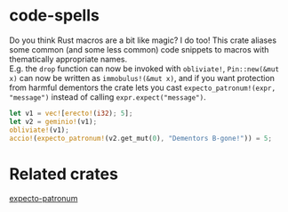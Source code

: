 # code-spells
Do you think Rust macros are a bit like magic? I do too!
This crate aliases some common (and some less common) code snippets to macros with thematically appropriate names.  
E.g. the `drop` function can now be invoked with `obliviate!`, `Pin::new(&mut x)` can now be written as `immobulus!(&mut x)`, and if you want protection from harmful dementors the crate lets you cast `expecto_patronum!(expr, "message")` instead of calling `expr.expect("message")`.

```rust
let v1 = vec![erecto!(i32); 5];
let v2 = geminio!(v1);
obliviate!(v1);
accio!(expecto_patronum!(v2.get_mut(0), "Dementors B-gone!")) = 5;
```

# Related crates
[expecto-patronum](https://crates.io/crates/expecto-patronum)
